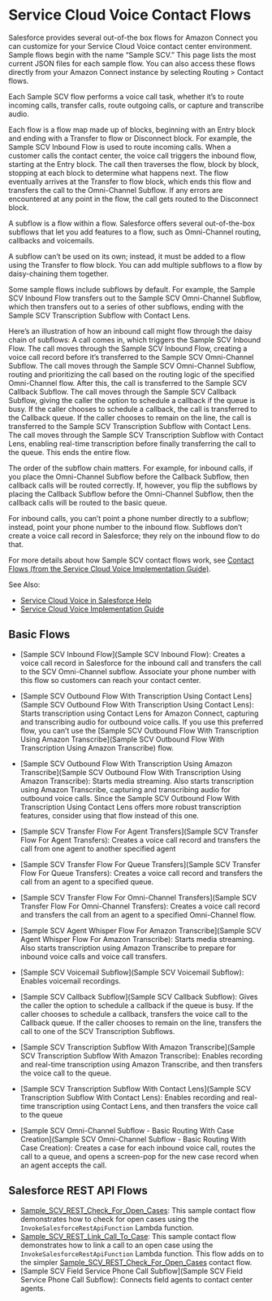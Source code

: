 # Service Cloud Voice Contact Flows

Salesforce provides several out-of-the box flows for Amazon Connect you can customize for your Service Cloud Voice contact center environment. Sample flows begin with the name “Sample SCV.” This page lists the most current JSON files for each sample flow. You can also access these flows directly from your Amazon Connect instance by selecting Routing > Contact flows.

Each Sample SCV flow performs a voice call task, whether it’s to route incoming calls, transfer calls, route outgoing calls, or capture and transcribe audio. 

Each flow is a flow map made up of blocks, beginning with an Entry block and ending with a Transfer to flow or Disconnect block. For example, the Sample SCV Inbound Flow is used to route incoming calls. When a customer calls the contact center, the voice call triggers the inbound flow, starting at the Entry block. The call then traverses the flow, block by block, stopping at each block to determine what happens next. The flow eventually arrives at the Transfer to flow block, which ends this flow and transfers the call to the Omni-Channel Subflow. If any errors are encountered at any point in the flow, the call gets routed to the Disconnect block.

A subflow is a flow within a flow. Salesforce offers several out-of-the-box subflows that let you add features to a flow, such as Omni-Channel routing, callbacks and voicemails. 

A subflow can’t be used on its own; instead, it must be added to a flow using the Transfer to flow block. You can add multiple subflows to a flow by daisy-chaining them together. 

Some sample flows include subflows by default. For example, the Sample SCV Inbound Flow transfers out to the Sample SCV Omni-Channel Subflow, which then transfers out to a series of other subflows, ending with the Sample SCV Transcription Subflow with Contact Lens.

Here’s an illustration of how an inbound call might flow through the daisy chain of subflows:
A call comes in, which triggers the Sample SCV Inbound Flow.
The call moves through the Sample SCV Inbound Flow, creating a voice call record before it’s transferred to the Sample SCV Omni-Channel Subflow.
The call moves through the Sample SCV Omni-Channel Subflow, routing and prioritizing the call based on the routing logic of the specified Omni-Channel flow. After this, the call is transferred to the Sample SCV Callback Subflow.
The call moves through the Sample SCV Callback Subflow, giving the caller the option to schedule a callback if the queue is busy. If the caller chooses to schedule a callback, the call is transferred to the Callback queue. If the caller chooses to remain on the line, the call is transferred to the Sample SCV Transcription Subflow with Contact Lens.
The call moves through the Sample SCV Transcription Subflow with Contact Lens, enabling real-time transcription before finally transferring the call to the queue. This ends the entire flow.



The order of the subflow chain matters. For example, for inbound calls, if you place the Omni-Channel Subflow before the Callback Subflow, then callback calls will be routed correctly. If, however, you flip the subflows by placing the Callback Subflow before the Omni-Channel Subflow, then the callback calls will be routed to the basic queue. 

For inbound calls, you can’t point a phone number directly to a subflow; instead, point your phone number to the inbound flow. Subflows don’t create a voice call record in Salesforce; they rely on the inbound flow to do that.

For more details about how Sample SCV contact flows work, see [Contact Flows (from the Service Cloud Voice Implementation Guide)](https://developer.salesforce.com/docs/atlas.en-us.voice_developer_guide.meta/voice_developer_guide/voice_contact_flows.htm).
 
See Also:
* [Service Cloud Voice in Salesforce Help](https://help.salesforce.com/articleView?id=voice_about.htm&type=5)
* [Service Cloud Voice Implementation Guide](https://developer.salesforce.com/docs/atlas.en-us.voice_developer_guide.meta/voice_developer_guide/voice_intro.htm)

## Basic Flows

* [Sample SCV Inbound Flow](Sample SCV Inbound Flow): Creates a voice call record in Salesforce for the inbound call and transfers the call to the SCV Omni-Channel subflow.
Associate your phone number with this flow so customers can reach your contact center.

* [Sample SCV Outbound Flow With Transcription Using Contact Lens](Sample SCV Outbound Flow With Transcription Using Contact Lens): Starts transcription using Contact Lens for Amazon Connect, capturing and transcribing audio for outbound voice calls.
If you use this preferred flow, you can’t use the [Sample SCV Outbound Flow With Transcription Using Amazon Transcribe](Sample SCV Outbound Flow With Transcription Using Amazon Transcribe) flow.

* [Sample SCV Outbound Flow With Transcription Using Amazon Transcribe](Sample SCV Outbound Flow With Transcription Using Amazon Transcribe): Starts media streaming. Also starts transcription using Amazon Transcribe, capturing and transcribing audio for outbound voice calls.
Since the Sample SCV Outbound Flow With Transcription Using Contact Lens offers more robust transcription features, consider using that flow instead of this one.

* [Sample SCV Transfer Flow For Agent Transfers](Sample SCV Transfer Flow For Agent Transfers): Creates a voice call record and transfers the call from one agent to another specified agent

* [Sample SCV Transfer Flow For Queue Transfers](Sample SCV Transfer Flow For Queue Transfers): Creates a voice call record and transfers the call from an agent to a specified queue.

* [Sample SCV Transfer Flow For Omni-Channel Transfers](Sample SCV Transfer Flow For Omni-Channel Transfers): Creates a voice call record and transfers the call from an agent to a specified Omni-Channel flow.

* [Sample SCV Agent Whisper Flow For Amazon Transcribe](Sample SCV Agent Whisper Flow For Amazon Transcribe): Starts media streaming. Also starts transcription using Amazon Transcribe to prepare for inbound  voice calls and voice call transfers.

* [Sample SCV Voicemail Subflow](Sample SCV Voicemail Subflow): Enables voicemail recordings.

* [Sample SCV Callback Subflow](Sample SCV Callback Subflow): Gives the caller the option to schedule a callback if the queue is busy. If the caller chooses to schedule a callback, transfers the voice call to the Callback queue. If the caller chooses to remain on the line, transfers the call to one of the SCV Transcription Subflows.

* [Sample SCV Transcription Subflow With Amazon Transcribe](Sample SCV Transcription Subflow With Amazon Transcribe): Enables recording and real-time transcription using Amazon Transcribe, and then transfers the voice call to the queue.

* [Sample SCV Transcription Subflow With Contact Lens](Sample SCV Transcription Subflow With Contact Lens): Enables recording and real-time transcription using Contact Lens, and then transfers the voice call to the queue

* [Sample SCV Omni-Channel Subflow - Basic Routing With Case Creation](Sample SCV Omni-Channel Subflow - Basic Routing With Case Creation): Creates a case for each inbound voice call, routes the call to a queue, and opens a screen-pop for the new case record when an agent accepts the call.

## Salesforce REST API Flows

* [Sample_SCV_REST_Check_For_Open_Cases](Sample_SCV_REST_Check_For_Open_Cases): This sample contact flow demonstrates how to check for open cases using the `InvokeSalesforceRestApiFunction` Lambda function.
* [Sample_SCV_REST_Link_Call_To_Case](Sample_SCV_REST_Link_Call_To_Case): This sample contact flow demonstrates how to link a call to an open case using the `InvokeSalesforceRestApiFunction` Lambda function. This flow adds on to the simpler [Sample_SCV_REST_Check_For_Open_Cases](Sample_SCV_REST_Check_For_Open_Cases) contact flow.
* [Sample SCV Field Service Phone Call Subflow](Sample SCV Field Service Phone Call Subflow): Connects field agents to contact center agents.
